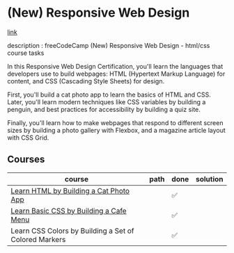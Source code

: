 # (New) Responsive Web Design

[link](https://www.freecodecamp.org/learn/2022/responsive-web-design/)

description : freeCodeCamp (New) Responsive Web Design - html/css course tasks

In this Responsive Web Design Certification, you'll learn the languages that developers use to build webpages: HTML (Hypertext Markup Language) for content, and CSS (Cascading Style Sheets) for design.

First, you'll build a cat photo app to learn the basics of HTML and CSS. Later, you'll learn modern techniques like CSS variables by building a penguin, and best practices for accessibility by building a quiz site.

Finally, you'll learn how to make webpages that respond to different screen sizes by building a photo gallery with Flexbox, and a magazine article layout with CSS Grid.

## Courses
| course | path | done | solution |
| --- | --- | --- | --- |
| [Learn HTML by Building a Cat Photo App](https://www.freecodecamp.org/learn/2022/responsive-web-design/learn-html-by-building-a-cat-photo-app/) | | ✅ |  |
| [Learn Basic CSS by Building a Cafe Menu](https://www.freecodecamp.org/learn/2022/responsive-web-design/learn-basic-css-by-building-a-cafe-menu/) | | ✅ | |
| Learn CSS Colors by Building a Set of Colored Markers | | ✅ | |
